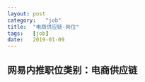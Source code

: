 ```yaml
---
layout:	post
category:	"job"
title:	"电商供应链-岗位"
tags:	[job]
date:	2019-01-09
---
```

## 网易内推职位类别：电商供应链
